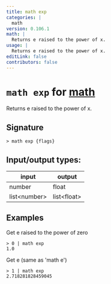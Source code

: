 ```yaml
---
title: math exp
categories: |
  math
version: 0.106.1
math: |
  Returns e raised to the power of x.
usage: |
  Returns e raised to the power of x.
editLink: false
contributors: false
---
```

<!-- This file is automatically generated. Please edit the command in https://github.com/nushell/nushell instead. -->

# `math exp` for [math](/commands/categories/math.md)

<div class='command-title'>Returns e raised to the power of x.</div>

## Signature

```> math exp {flags} ```


## Input/output types:

| input        | output      |
| ------------ | ----------- |
| number       | float       |
| list&lt;number&gt; | list&lt;float&gt; |
## Examples

Get e raised to the power of zero
```nu
> 0 | math exp
1.0
```

Get e (same as 'math e')
```nu
> 1 | math exp
2.718281828459045
```
